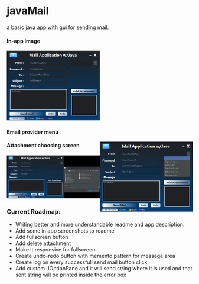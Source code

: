 <h1>javaMail</h1>
<p>a basic java app with gui for sending mail.</p>

<h4>In-app image</h4>
<img src="materials/mail_selection.png" width="50%" height="auto">

<h4>Email provider menu</h4>
<img src="materials/in_app_ui.png" width="50%" height="auto" align="right">

<h4>Attachment choosing screen</h4>
<img src="materials/attachment_choosing.png" width="50%" height="auto">

<h3><b>Current Roadmap:</b></h3>
<ul>
  <li>Writing better and more understandable readme and app description.</li>
  <li>Add some in app screenshots to readme</li>
  <li>Add fullscreen button</li>
  <li>Add delete attachment</li>
  <li>Make it responsive for fullscreen</li>
  <li>Create undo-redo button with memento pattern for message area</li>
  <li>Create log on every successfull send mail button click</li>
  <li>Add custom JOptionPane and it will send string where it is used and that sent string will be printed inside the error box</li>
</ul>
